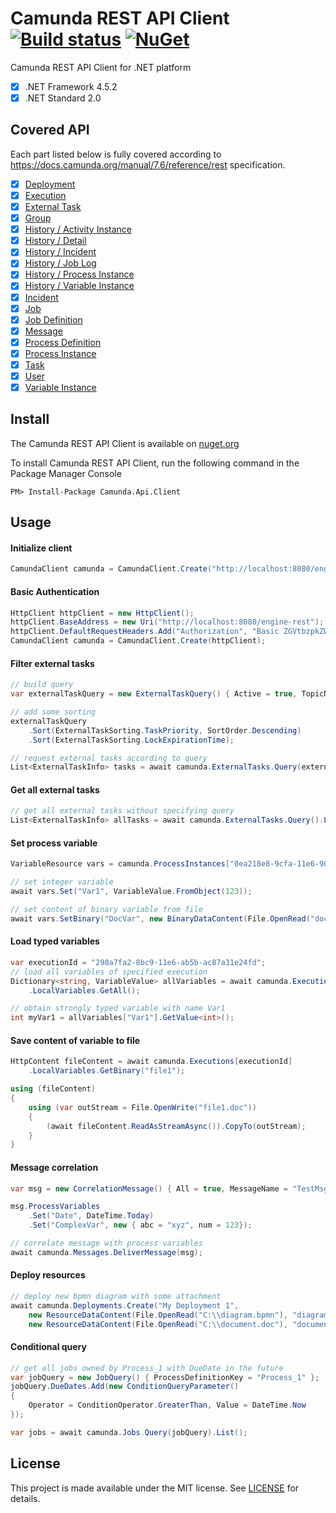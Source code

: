# Camunda REST API Client [![Build status](https://ci.appveyor.com/api/projects/status/l2ct8th9hwuwlqvf?svg=true)](https://ci.appveyor.com/project/jlucansky/camunda-api-client) [![NuGet](https://img.shields.io/nuget/v/Camunda.Api.Client.svg)](https://www.nuget.org/packages/Camunda.Api.Client)
Camunda REST API Client for .NET platform
- [x] .NET Framework 4.5.2
- [x] .NET Standard 2.0

## Covered API
Each part listed below is fully covered according to https://docs.camunda.org/manual/7.6/reference/rest specification.
- [x] [Deployment](https://docs.camunda.org/manual/7.6/reference/rest/deployment/)
- [x] [Execution](https://docs.camunda.org/manual/7.6/reference/rest/execution/)
- [x] [External Task](https://docs.camunda.org/manual/7.6/reference/rest/external-task/)
- [x] [Group](https://docs.camunda.org/manual/7.6/reference/rest/group/)
- [x] [History / Activity Instance](https://docs.camunda.org/manual/7.6/reference/rest/history/activity-instance/)
- [x] [History / Detail](https://docs.camunda.org/manual/7.6/reference/rest/history/detail/)
- [x] [History / Incident](https://docs.camunda.org/manual/7.6/reference/rest/history/incident/)
- [x] [History / Job Log](https://docs.camunda.org/manual/7.6/reference/rest/history/job-log/)
- [x] [History / Process Instance](https://docs.camunda.org/manual/7.6/reference/rest/history/process-instance/)
- [x] [History / Variable Instance](https://docs.camunda.org/manual/7.6/reference/rest/history/variable-instance/)
- [x] [Incident](https://docs.camunda.org/manual/7.6/reference/rest/incident/)
- [X] [Job](https://docs.camunda.org/manual/7.6/reference/rest/job/)
- [x] [Job Definition](https://docs.camunda.org/manual/7.6/reference/rest/job-definition/)
- [x] [Message](https://docs.camunda.org/manual/7.6/reference/rest/message/)
- [x] [Process Definition](https://docs.camunda.org/manual/7.6/reference/rest/process-definition/)
- [x] [Process Instance](https://docs.camunda.org/manual/7.6/reference/rest/process-instance/)
- [x] [Task](https://docs.camunda.org/manual/7.6/reference/rest/task/)
- [x] [User](https://docs.camunda.org/manual/7.6/reference/rest/user/)
- [x] [Variable Instance](https://docs.camunda.org/manual/7.6/reference/rest/variable-instance/)

## Install
The Camunda REST API Client is available on [nuget.org](https://www.nuget.org/packages/Camunda.Api.Client)

To install Camunda REST API Client, run the following command in the Package Manager Console
```
PM> Install-Package Camunda.Api.Client
```

## Usage

#### Initialize client
```cs
CamundaClient camunda = CamundaClient.Create("http://localhost:8080/engine-rest");
```

#### Basic Authentication
```cs
HttpClient httpClient = new HttpClient();
httpClient.BaseAddress = new Uri("http://localhost:8080/engine-rest");
httpClient.DefaultRequestHeaders.Add("Authorization", "Basic ZGVtbzpkZW1v");
CamundaClient camunda = CamundaClient.Create(httpClient);
```

#### Filter external tasks
```cs
// build query
var externalTaskQuery = new ExternalTaskQuery() { Active = true, TopicName = "MyTask" };

// add some sorting
externalTaskQuery
    .Sort(ExternalTaskSorting.TaskPriority, SortOrder.Descending)
    .Sort(ExternalTaskSorting.LockExpirationTime);

// request external tasks according to query
List<ExternalTaskInfo> tasks = await camunda.ExternalTasks.Query(externalTaskQuery).List();
```
#### Get all external tasks
```cs
// get all external tasks without specifying query
List<ExternalTaskInfo> allTasks = await camunda.ExternalTasks.Query().List();
```
#### Set process variable
```cs
VariableResource vars = camunda.ProcessInstances["0ea218e8-9cfa-11e6-90a6-ac87a31e24fd"].Variables;

// set integer variable
await vars.Set("Var1", VariableValue.FromObject(123));

// set content of binary variable from file
await vars.SetBinary("DocVar", new BinaryDataContent(File.OpenRead("document.doc")), BinaryVariableType.Bytes);
```
#### Load typed variables
```cs
var executionId = "290a7fa2-8bc9-11e6-ab5b-ac87a31e24fd";
// load all variables of specified execution
Dictionary<string, VariableValue> allVariables = await camunda.Executions[executionId]
    .LocalVariables.GetAll();

// obtain strongly typed variable with name Var1
int myVar1 = allVariables["Var1"].GetValue<int>();
```
#### Save content of variable to file
```cs
HttpContent fileContent = await camunda.Executions[executionId]
    .LocalVariables.GetBinary("file1");

using (fileContent)
{
    using (var outStream = File.OpenWrite("file1.doc"))
    {
        (await fileContent.ReadAsStreamAsync()).CopyTo(outStream);
    }
}
```
#### Message correlation
```cs
var msg = new CorrelationMessage() { All = true, MessageName = "TestMsg" };

msg.ProcessVariables
    .Set("Date", DateTime.Today)
    .Set("ComplexVar", new { abc = "xyz", num = 123});

// correlate message with process variables
await camunda.Messages.DeliverMessage(msg);
```
#### Deploy resources
```cs
// deploy new bpmn diagram with some attachment
await camunda.Deployments.Create("My Deployment 1",
    new ResourceDataContent(File.OpenRead("C:\\diagram.bpmn"), "diagram.bpmn"), 
    new ResourceDataContent(File.OpenRead("C:\\document.doc"), "document.doc"));
```
#### Conditional query
```cs
// get all jobs owned by Process_1 with DueDate in the future
var jobQuery = new JobQuery() { ProcessDefinitionKey = "Process_1" };
jobQuery.DueDates.Add(new ConditionQueryParameter() 
{
    Operator = ConditionOperator.GreaterThan, Value = DateTime.Now
});

var jobs = await camunda.Jobs.Query(jobQuery).List();
```

## License
This project is made available under the MIT license. See [LICENSE](LICENSE) for details.
